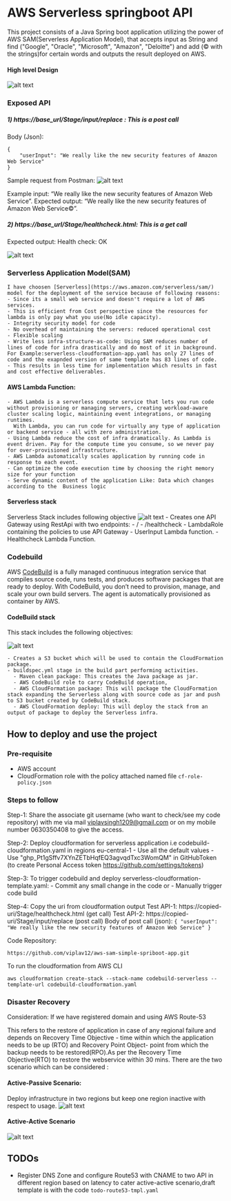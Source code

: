 # AWS Serverless springboot API
This project consists of a Java Spring boot application utilizing the power of AWS SAM(Serverless Application Model), that accepts input as String and find ("Google", "Oracle", "Microsoft", "Amazon", "Deloitte") and add (© with the strings)for certain words and outputs the result deployed on AWS.


#### High level Design
![alt text](images/high-level-architecture.png)

### Exposed API
##### 1) https://base_url/Stage/input/replace : This is a post call
Body (Json): 
```
{
    "userInput": "We really like the new security features of Amazon Web Service"
}
```

Sample request from Postman:
![alt text](images/postman-sample-post-request.png)

Example input: 	“We really like the new security features of Amazon Web Service”. 
Expected output: “We really like the new security features of Amazon Web Service©”.

##### 2) https://base_url/Stage/healthcheck.html: This is a get call
Expected output: Health check: OK

![alt text](images/sample-get-request.png)

### Serverless Application Model(SAM)
    I have choosen [Serverless](https://aws.amazon.com/serverless/sam/) model for the deployment of the service because of following reasons:
    - Since its a small web service and doesn't require a lot of AWS services.
    - This is efficient from Cost perspective since the resources for lambda is only pay what you use(No idle capacity).
    - Integrity security model for code
    - No overhead of maintaining the servers: reduced operational cost
    - Flexible scaling
    - Write less infra-structure-as-code: Using SAM reduces number of lines of code for infra drastically and do most of it in background. 
    For Example:serverless-cloudformation-app.yaml has only 27 lines of code and the exapnded version of same template has 83 lines of code.  
    - This results in less time for implementation which results in fast and cost effective deliverables.


#### AWS Lambda Function:
    - AWS Lambda is a serverless compute service that lets you run code without provisioning or managing servers, creating workload-aware cluster scaling logic, maintaining event integrations, or managing runtimes.
      With Lambda, you can run code for virtually any type of application or backend service - all with zero administration.  
    - Using Lambda reduce the cost of infra dramatically. As Lambda is event driven. Pay for the compute time you consume, so we never pay for over-provisioned infrastructure.
    - AWS Lambda automatically scales application by running code in response to each event.  
    - Can optimize the code execution time by choosing the right memory size for your function 
    - Serve dynamic content of the application Like: Data which changes according to the  Business logic

#### Serverless stack
Serverless Stack includes following objective
![alt text](images/aws-designer-stack.png)
    - Creates one API Gateway using RestApi with two endpoints:
        - /<project-context-part>
        - /healthcheck
    - LambdaRole containing the policies to use API Gateway
    - UserInput Lambda function.
    - Healthcheck Lambda Function.

### Codebuild
AWS [CodeBuild](https://docs.aws.amazon.com/codebuild/latest/userguide/welcome.html) is a fully managed continuous integration service that compiles source code, runs tests, and produces software packages that are ready to deploy. With CodeBuild, you don’t need to provision, manage, and scale your own build servers. The agent is automatically provisioned as container by AWS.

#### CodeBuild stack
This stack includes the following objectives:

![alt text](images/codebuild-stack.png)

    - Creates a S3 bucket which will be used to contain the CloudFormation package.
    - buildspec.yml stage in the build part performing activities.
      - Maven clean package: This creates the Java package as jar.
      - AWS CodeBuild role to carry CodeBuild operation,
      - AWS CloudFormation package: This will package the CloudFormation stack expanding the Serverless along with source code as jar and push to S3 bucket created by CodeBuild stack.
      - AWS CloudFormation deploy: This will deploy the stack from an output of package to deploy the Serverless infra.


## How to deploy and use the project

### Pre-requisite
- AWS account
- CloudFormation role with the policy attached named file `cf-role-policy.json`

### Steps to follow

Step-1: Share the associate git username (who want to check/see my code repository) with me via mail viplavsingh1209@gmail.com or on my mobile number 0630350408 to give the access.

Step-2: Deploy cloudformation for serverless application i.e codebuild-cloudformation.yaml in regions eu-central-1
        - Use all the default values 
        - Use "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" in GitHubToken (to create Personal Access token https://github.com/settings/tokens)
        
Step-3: To trigger codebuild and deploy serverless-cloudformation-template.yaml: 
         - Commit any small change in the code or
         - Manually trigger code build

Step-4: Copy the uri from cloudformation output
        Test API-1: https://copied-uri/Stage/healthcheck.html (get call)
        Test API-2: https://copied-uri/Stage/input/replace (post call)
                    Body of post call (json): 
                    ```
                    {
                        "userInput": "We really like the new security features of Amazon Web Service"
                    }
                    ```
                    
Code Repository:          
```
https://github.com/viplav12/aws-sam-simple-spriboot-app.git
```
To run the cloudformation from AWS CLI
```
aws cloudformation create-stack --stack-name codebuild-serverless --template-url codebuild-cloudformation.yaml
```

### Disaster Recovery
Consideration: If we have registered domain and using AWS Route-53 

This refers to the restore of application in case of any regional failure and depends on Recovery Time Objective - time within which the application needs to be up (RTO) and Recovery Point Object- point from which the backup needs to be restored(RPO).As per the Recovery Time Objective(RTO) to restore the webservice within 30 mins. There are the two scenario which can be considered :

#### Active-Passive Scenario:
Deploy infrastructure in two regions but keep one region inactive with respect to usage.
![alt text](images/active-passive-scenario.png)

#### Active-Active Scenario

![alt text](images/active-active-scenario.png)

## TODOs
- Register DNS Zone and configure Route53 with CNAME to two API in different region based on latency to cater active-active scenario,draft template is with the code `todo-route53-tmpl.yaml`
 









